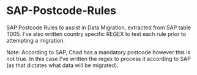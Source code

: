 # SAP-Postcode-Rules
SAP Postcode Rules to assist in Data Migration, extracted from SAP table T005. I've also written country specific REGEX to test each rule prior to attempting a migration.

Note: According to SAP, Chad has a mandatory postcode however this is not true. In this case I've written the regex to process it according to SAP (as that dictates what data will be migrated).

